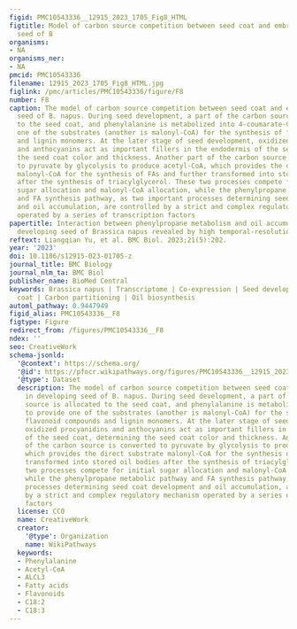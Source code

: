 ```yaml
---
figid: PMC10543336__12915_2023_1705_Fig8_HTML
figtitle: Model of carbon source competition between seed coat and embryo in developing
  seed of B
organisms:
- NA
organisms_ner:
- NA
pmcid: PMC10543336
filename: 12915_2023_1705_Fig8_HTML.jpg
figlink: /pmc/articles/PMC10543336/figure/F8
number: F8
caption: The model of carbon source competition between seed coat and embryo in developing
  seed of B. napus. During seed development, a part of the carbon source is allocated
  to the seed coat, and phenylalanine is metabolized into 4-coumarate-CoA to provide
  one of the substrates (another is malonyl-CoA) for the synthesis of flavonoid compounds
  and lignin monomers. At the later stage of seed development, oxidized procyanidins
  and anthocyanins act as important fillers in the endodermis of the seed coat, determining
  the seed coat color and thickness. Another part of the carbon source is converted
  to pyruvate by glycolysis to produce acetyl-CoA, which provides the direct substrate
  malonyl-CoA for the synthesis of FAs and further transformed into stored oil bodies
  after the synthesis of triacylglycerol. These two processes compete for initial
  sugar allocation and malonyl-CoA allocation, while the phenylpropane metabolic pathway
  and FA synthesis pathway, as two important processes determining seed coat development
  and oil accumulation, are controlled by a strict and complex regulatory mechanism
  operated by a series of transcription factors
papertitle: Interaction between phenylpropane metabolism and oil accumulation in the
  developing seed of Brassica napus revealed by high temporal-resolution transcriptomes
reftext: Liangqian Yu, et al. BMC Biol. 2023;21(5):202.
year: '2023'
doi: 10.1186/s12915-023-01705-z
journal_title: BMC Biology
journal_nlm_ta: BMC Biol
publisher_name: BioMed Central
keywords: Brassica napus | Transcriptome | Co-expression | Seed development | Seed
  coat | Carbon partitioning | Oil biosynthesis
automl_pathway: 0.9447949
figid_alias: PMC10543336__F8
figtype: Figure
redirect_from: /figures/PMC10543336__F8
ndex: ''
seo: CreativeWork
schema-jsonld:
  '@context': https://schema.org/
  '@id': https://pfocr.wikipathways.org/figures/PMC10543336__12915_2023_1705_Fig8_HTML.html
  '@type': Dataset
  description: The model of carbon source competition between seed coat and embryo
    in developing seed of B. napus. During seed development, a part of the carbon
    source is allocated to the seed coat, and phenylalanine is metabolized into 4-coumarate-CoA
    to provide one of the substrates (another is malonyl-CoA) for the synthesis of
    flavonoid compounds and lignin monomers. At the later stage of seed development,
    oxidized procyanidins and anthocyanins act as important fillers in the endodermis
    of the seed coat, determining the seed coat color and thickness. Another part
    of the carbon source is converted to pyruvate by glycolysis to produce acetyl-CoA,
    which provides the direct substrate malonyl-CoA for the synthesis of FAs and further
    transformed into stored oil bodies after the synthesis of triacylglycerol. These
    two processes compete for initial sugar allocation and malonyl-CoA allocation,
    while the phenylpropane metabolic pathway and FA synthesis pathway, as two important
    processes determining seed coat development and oil accumulation, are controlled
    by a strict and complex regulatory mechanism operated by a series of transcription
    factors
  license: CC0
  name: CreativeWork
  creator:
    '@type': Organization
    name: WikiPathways
  keywords:
  - Phenylalanine
  - Acetyl-CoA
  - ALCL3
  - Fatty acids
  - Flavonoids
  - C18:2
  - C18:3
---
```


